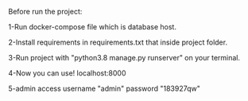 Before run the project:

1-Run docker-compose file which is database host.

2-Install requirements in requirements.txt that inside project folder.

3-Run project with "python3.8 manage.py runserver" on your terminal.

4-Now you can use! localhost:8000

5-admin access username "admin"  password "183927qw"
